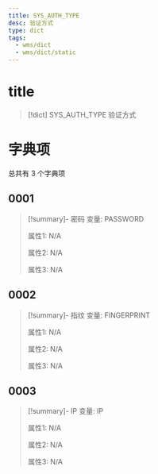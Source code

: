 ```yaml
---
title: SYS_AUTH_TYPE
desc: 验证方式
type: dict
tags:
  - wms/dict
  - wms/dict/static
---
```

# title
>[!dict] SYS_AUTH_TYPE
> 验证方式

# 字典项
总共有 3 个字典项
## 0001
>[!summary]- 密码
>变量: PASSWORD
>
>属性1: N/A
>
>属性2: N/A
>
>属性3: N/A

## 0002
>[!summary]- 指纹
>变量: FINGERPRINT
>
>属性1: N/A
>
>属性2: N/A
>
>属性3: N/A

## 0003
>[!summary]- IP
>变量: IP
>
>属性1: N/A
>
>属性2: N/A
>
>属性3: N/A
